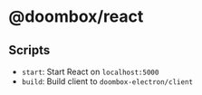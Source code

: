 # @doombox/react

## Scripts
- `start`: Start React on `localhost:5000`
- `build`: Build client to `doombox-electron/client`